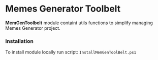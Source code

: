 # Memes Generator Toolbelt

**MemGenToolbelt** module containt utils functions to simplify managing Memes Generator project.  

### Installation
To install module locally run script: `InstallMemGenToolBelt.ps1`